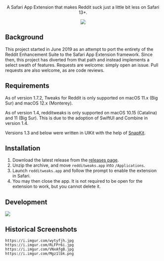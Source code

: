 <p align="center">
    A Safari App Extension that makes Reddit suck just a little bit less on Safari 13+.
</p>
<p align="center">
    <a href='https://apps.apple.com/us/app/tweaks-for-reddit/id1524828965?mt=12'>
        <img src='https://developer.apple.com/app-store/marketing/guidelines/images/badge-download-on-the-mac-app-store.svg'>
    </a>
</p>

## Background

This project started in June 2019 as an attempt to port the entirety of the Reddit Enhancement Suite to the Safari App Extension framework. Since then, this project has diverted from that path and instead implements a select swath of features. Requests are welcome: simply open an issue. Pull requests are also welcome, as are code reviews.

## Requirements

As of version 1.7.2, Tweaks for Reddit is only supported on macOS 11.x (Big Sur) and macOS 12.x (Monterey).

As of version 1.4, redditweaks is only supported on macOS 10.15 (Catalina) and 11 (Big Sur). This is due to the adoption of SwiftUI and Combine in version 1.4.

Versions 1.3 and below were written in UIKit with the help of [SnapKit](https://github.com/SnapKit/SnapKit).

## Installation
1. Download the latest release from the [releases page](https://github.com/bermudalocket/redditweaks/releases).
2. Unzip the archive, and move `redditweaks.app` into `/Applications`.
3. Launch `redditweaks.app` and follow the prompt to enable the extension in Safari.
4. You may then close the app. It is not required to be open for the extension to work, but you cannot delete it.

## Development

<img src='https://i.imgur.com/U63PICE.png'>

## Historical Screenshots

    https://i.imgur.com/wytyfjh.jpg
    https://i.imgur.com/RLFPr6i.jpg
    https://i.imgur.com/VNxAfgB.jpg
    https://i.imgur.com/Mgz1lbk.png
